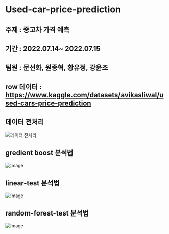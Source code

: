 # Used-car-price-prediction

## 주제 : 중고차 가격 예측 

## 기간 : 2022.07.14~ 2022.07.15 

## 팀원 : 문선화, 원종혁, 황유정, 강윤조

## row 데이터 : https://www.kaggle.com/datasets/avikasliwal/used-cars-price-prediction


## 데이터 전처리

![데이터 전처리](https://user-images.githubusercontent.com/99165573/179161853-2e3b1291-9b69-443c-8658-ef6c5c93e53f.png)


## gredient boost 분석법

![image](https://user-images.githubusercontent.com/99165573/179162444-f8fcf92e-5398-468d-991c-728a23fca82b.png)


## linear-test 분석법

![image](https://user-images.githubusercontent.com/99165573/179162642-d0969737-60ee-4a14-b741-90c011f85955.png)


## random-forest-test 분석법


![image](https://user-images.githubusercontent.com/99165573/179162887-a61b68db-5210-4112-b424-2a08af7c89a7.png)



